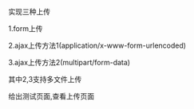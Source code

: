 实现三种上传

1.form上传

2.ajax上传方法1(application/x-www-form-urlencoded)

3.ajax上传方法2(multipart/form-data)

其中2,3支持多文件上传

给出测试页面,查看上传页面
